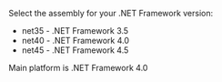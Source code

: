 Select the assembly for your .NET Framework version:
* net35 - .NET Framework 3.5
* net40 - .NET Framework 4.0
* net45 - .NET Framework 4.5

Main platform is .NET Framework 4.0